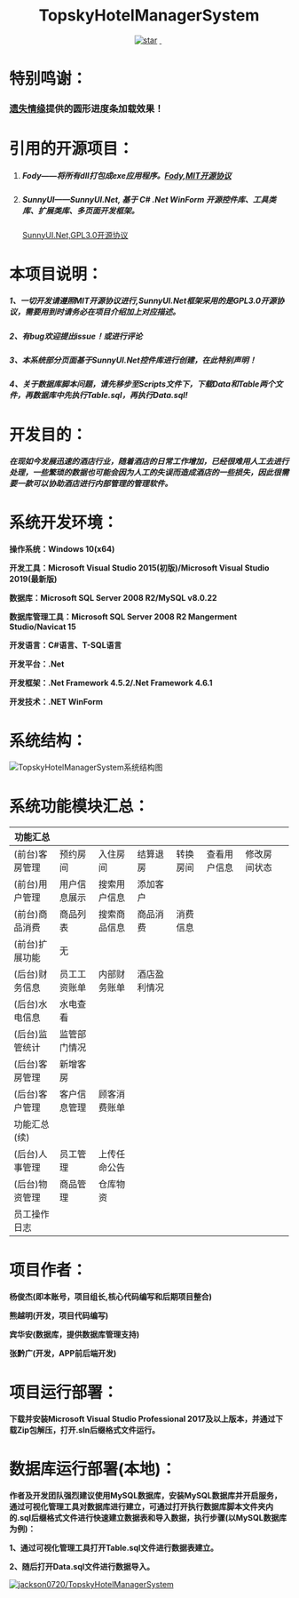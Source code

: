 <h1 align="center">TopskyHotelManagerSystem</h1>
<p align="center">
	<a href='https://gitee.com/java-and-net/TopskyHotelManagerSystem/stargazers'><img src='https://gitee.com/yjj0720/TopskyHotelManagerSystem/badge/star.svg?theme=dark' alt='star'></img></a>
        <a href='https://img.shields.io/travis/antvis/g2.svg'><img src="https://img.shields.io/travis/antvis/g2.svg" alt=""></img>
        <a href='https://img.shields.io/badge/license-MIT-000000.svg'><img src="https://img.shields.io/badge/license-MIT-000000.svg" alt=""></img></a>
        <a href='https://img.shields.io/badge/language-C#-red.svg'><img src="https://img.shields.io/badge/language-CSharp-red.svg" alt=""></img></a>
</p>

# 特别鸣谢：

### [遗失情缘](https://blog.lost520.cn/)提供的圆形进度条加载效果！

# 引用的开源项目：

1. ##### Fody——将所有dll打包成exe应用程序。[Fody,MIT开源协议](https://github.com/Fody/Fody)      

2. ##### SunnyUI——SunnyUI.Net, 基于 C# .Net WinForm 开源控件库、工具类库、扩展类库、多页面开发框架。

   [SunnyUI.Net,GPL3.0开源协议](https://gitee.com/yhuse/SunnyUI)

# 本项目说明：

##### 1、一切开发请遵照MIT开源协议进行,SunnyUI.Net框架采用的是GPL3.0开源协议，需要用到时请务必在项目介绍加上对应描述。

##### 2、有bug欢迎提出issue！或进行评论

##### 3、本系统部分页面基于SunnyUI.Net控件库进行创建，在此特别声明！

##### 4、**关于数据库脚本问题，请先移步至Scripts文件下，下载Data和Table两个文件，再数据库中先执行Table.sql，再执行Data.sql!**

# 开发目的：

##### 在现如今发展迅速的酒店行业，随着酒店的日常工作增加，已经很难用人工去进行处理，一些繁琐的数据也可能会因为人工的失误而造成酒店的一些损失，因此很需要一款可以协助酒店进行内部管理的管理软件。

# 系统开发环境：

**操作系统：Windows 10(x64)**

**开发工具：Microsoft Visual Studio 2015(初版)/Microsoft Visual Studio 2019(最新版)**

**数据库：Microsoft SQL Server 2008 R2/MySQL v8.0.22**

**数据库管理工具：Microsoft SQL Server 2008 R2 Mangerment Studio/Navicat 15**

**开发语言：C#语言、T-SQL语言**

**开发平台：.Net**

**开发框架：.Net Framework 4.5.2/.Net Framework 4.6.1**

**开发技术：.NET WinForm**

# 系统结构：
![TopskyHotelManagerSystem系统结构图](https://images.gitee.com/uploads/images/2021/0106/205125_05b66e97_5122554.png "TopskyHotelManagerSystem.png")

# 系统功能模块汇总：

| 功能汇总     |        |        |        |      |        |        |   |
|----------|--------|--------|--------|------|--------|--------|---|
| (前台)客房管理 | 预约房间   | 入住房间   | 结算退房   | 转换房间 | 查看用户信息 | 修改房间状态 |   |
| (前台)用户管理 | 用户信息展示 | 搜索用户信息 | 添加客户   |      |        |        |   |
| (前台)商品消费 | 商品列表   | 搜索商品信息 | 商品消费   | 消费信息 |        |        |   |
| (前台)扩展功能 | 无      |        |        |      |        |        |   |
| (后台)财务信息 | 员工工资账单 | 内部财务账单 | 酒店盈利情况 |      |        |        |   |
| (后台)水电信息 | 水电查看   |        |        |      |        |        |   |
| (后台)监管统计 | 监管部门情况 |        |        |      |        |        |   |
| (后台)客房管理 | 新增客房   |        |        |      |        |        |   |
| (后台)客户管理 | 客户信息管理 | 顾客消费账单 |        |      |        |        |   |
| 功能汇总(续)  |      |        |   |   |   |   |   |
| (后台)人事管理 | 员工管理 | 上传任命公告 |   |   |   |   |   |
| (后台)物资管理 | 商品管理 | 仓库物资   |   |   |   |   |   |
| 员工操作日志   |      |        |   |   |   |   |   |

# 项目作者：

**杨俊杰(即本账号，项目组长,核心代码编写和后期项目整合)**

**熊越明(开发，项目代码编写)**

**宾华安(数据库，提供数据库管理支持)**

**张黔广(开发，APP前后端开发)**

# 项目运行部署：

**下载并安装Microsoft Visual Studio Professional 2017及以上版本，并通过下载Zip包解压，打开.sln后缀格式文件运行。**

# 数据库运行部署(本地)：

**作者及开发团队强烈建议使用MySQL数据库，安装MySQL数据库并开启服务，通过可视化管理工具对数据库进行建立，可通过打开执行数据库脚本文件夹内的.sql后缀格式文件进行快速建立数据表和导入数据，执行步骤(以MySQL数据库为例)：**

**1、通过可视化管理工具打开Table.sql文件进行数据表建立。**

**2、随后打开Data.sql文件进行数据导入。**


[![jackson0720/TopskyHotelManagerSystem](https://gitee.com/yjj0720/TopskyHotelManagerSystem/widgets/widget_card.svg?colors=4183c4,ffffff,ffffff,e3e9ed,666666,9b9b9b)](https://gitee.com/yjj0720/TopskyHotelManagerSystem)